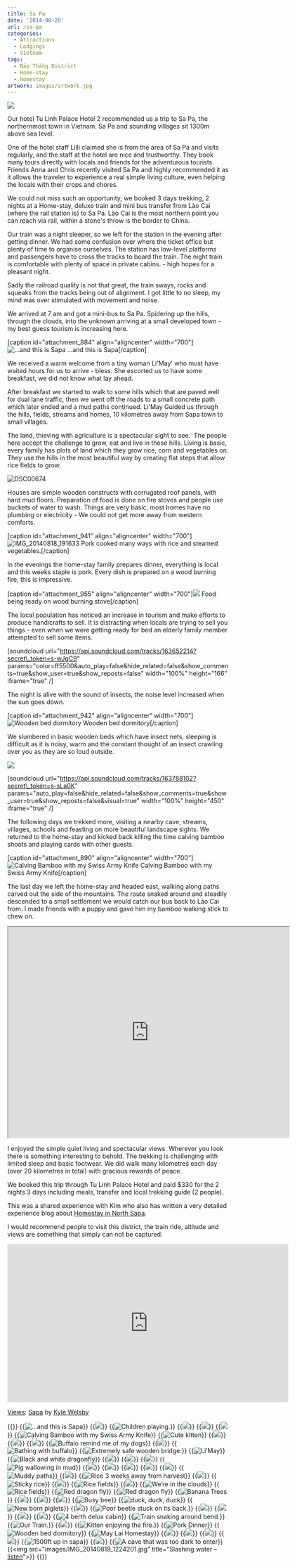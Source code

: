 ```yaml
---
title: Sa Pa
date: '2014-08-20'
url: /sa-pa
categories:
  - Attractions
  - Lodgings
  - Vietnam
tags:
  - Bảo Thắng District
  - Home-stay
  - Homestay
artwork: images/artwork.jpg
---
```


![](images/IMG_20140818_111210-1024x583.jpg)

Our hotel Tu Linh Palace Hotel 2 recommended us a trip to Sa Pa, the northernmost town in Vietnam. Sa Pa and sounding villages sit 1300m above sea level.

One of the hotel staff Lilli claimed she is from the area of Sa Pa and visits regularly, and the staff at the hotel are nice and trustworthy. They book many tours directly with locals and friends for the adventurous tourists. Friends Anna and Chris recently visited Sa Pa and highly recommended it as it allows the traveler to experience a real simple living culture, even helping the locals with their crops and chores.

We could not miss such an opportunity, we booked 3 days trekking, 2 nights at a Home-stay, deluxe train and mini bus transfer from Lào Cai (where the rail station is) to Sa Pa. Lào Cai is the most northern point you can reach via rail, within a stone's throw is the border to China.

Our train was a night sleeper, so we left for the station in the evening after getting dinner. We had some confusion over where the ticket office but plenty of time to organise ourselves. The station has low-level platforms and passengers have to cross the tracks to board the train. The night train is comfortable with plenty of space in private cabins. - high hopes for a pleasant night.

Sadly the railroad quality is not that great, the train sways, rocks and squeaks from the tracks being out of alignment. I got little to no sleep, my mind was over stimulated with movement and noise.

We arrived at 7 am and got a mini-bus to Sa Pa. Spidering up the hills, through the clouds, into the unknown arriving at a small developed town - my best guess tourism is increasing here.

\[caption id="attachment\_884" align="aligncenter" width="700"\]![...and this is Sapa](images/DSC006601-1024x575.jpg) ...and this is Sapa\[/caption\]

We received a warm welcome from a tiny woman Li'May' who must have waited hours for us to arrive - bless. She escorted us to have some breakfast, we did not know what lay ahead.

After breakfast we started to walk to some hills which that are paved well for dual lane traffic, then we went off the roads to a small concrete path which later ended and a mud paths continued. Li'May Guided us through the hills, fields, streams and homes, 10 kilometres away from Sapa town to small villages.

The land, thieving with agriculture is a spectacular sight to see.  The people here accept the challenge to grow, eat and live in these hills. Living is basic, every family has plots of land which they grow rice, corn and vegetables on. They use the hills in the most beautiful way by creating flat steps that allow rice fields to grow.

![DSC00674](images/DSC00674-1024x575.jpg)

Houses are simple wooden constructs with corrugated roof panels, with hard mud floors. Preparation of food is done on fire stoves and people use buckets of water to wash. Things are very basic, most homes have no plumbing or electricity - We could not get more away from western comforts.

\[caption id="attachment\_941" align="aligncenter" width="700"\]![IMG_20140818_191633](images/IMG_20140818_191633-1024x583.jpg) Pork cooked many ways with rice and steamed vegetables.\[/caption\]

In the evenings the home-stay family prepares dinner, everything is local and this weeks staple is pork. Every dish is prepared on a wood burning fire, this is impressive.

\[caption id="attachment\_955" align="aligncenter" width="700"\]![](images/DSC00700-1024x575.jpg) Food being ready on wood burning stove\[/caption\]

The local population has noticed an increase in tourism and make efforts to produce handicrafts to sell. It is distracting when locals are trying to sell you things - even when we were getting ready for bed an elderly family member attempted to sell some items.

\[soundcloud url="https://api.soundcloud.com/tracks/163652214?secret\_token=s-wJgC9" params="color=ff5500&auto\_play=false&hide\_related=false&show\_comments=true&show\_user=true&show\_reposts=false" width="100%" height="166" iframe="true" /\]

The night is alive with the sound of insects, the noise level increased when the sun goes down.

\[caption id="attachment\_942" align="aligncenter" width="700"\]![Wooden bed dormitory ](images/IMG_20140819_100020-1024x583.jpg) Wooden bed dormitory\[/caption\]

We slumbered in basic wooden beds which have insect nets, sleeping is difficult as it is noisy, warm and the constant thought of an insect crawling over you as they are so loud outside.

![](images/IMG_4477-1024x575.jpg)

\[soundcloud url="https://api.soundcloud.com/tracks/163788102?secret\_token=s-sLa0K" params="auto\_play=false&hide\_related=false&show\_comments=true&show\_user=true&show\_reposts=false&visual=true" width="100%" height="450" iframe="true" /\]

The following days we trekked more, visiting a nearby cave, streams, villages, schools and feasting on more beautiful landscape sights. We returned to the home-stay and kicked back killing the time calving bamboo shoots and playing cards with other guests.

\[caption id="attachment\_890" align="aligncenter" width="700"\]![Calving Bamboo with my Swiss Army Knife](images/DSC00705-1024x575.jpg) Calving Bamboo with my Swiss Army Knife\[/caption\]

The last day we left the home-stay and headed east, walking along paths carved out the side of the mountains. The route snaked around and steadily descended to a small settlement we would catch our bus back to Lào Cai from. I made friends with a puppy and gave him my bamboo walking stick to chew on.

<iframe src="https://mapsengine.google.com/map/embed?mid=zLbKrrWfAg5E.kvl_AIyXgTjc" width="640" height="480"></iframe>

I enjoyed the simple quiet living and spectacular views. Wherever you look there is something interesting to behold. The trekking is challenging with limited sleep and basic footwear. We did walk many kilometres each day (over 20 kilometres in total) with gracious rewards of peace.

We booked this trip through Tu Linh Palace Hotel and paid $330 for the 2 nights 3 days including meals, transfer and local trekking guide (2 people).

This was a shared experience with Kim who also has written a very detailed experience blog about [Homestay in North Sapa](http://travelsleeprepeat.me.uk/2014/08/homestay-in-north-sapa/).

I would recommend people to visit this district, the train ride, altitude and views are something that simply can not be captured.

<iframe src="https://maps.google.com/maps?layer=c&amp;panoid=LGpEbIETfKcAAAQfCXWqlA&amp;ie=UTF8&amp;source=embed&amp;output=svembed&amp;cbp=13%2C236.49935200926697%2C%2C0%2C1.715957084807286" width="640" height="360" frameborder="0" marginwidth="0" marginheight="0" scrolling="no"></iframe>

[Views](https://www.google.com/maps/views/): [Sapa](https://www.google.com/maps/views/view/103958417703949399427/gphoto/6053260651578030530) by [Kyle Welsby](https://www.google.com/maps/views/profile/103958417703949399427)


{{<gallery>}}
  {{<img src="images/DSC006601.jpg" title="&#8230;and this is Sapa">}}
  {{<img src="images/DSC00671.jpg">}}
  {{<img src="images/DSC00673.jpg" title="Children playing.">}}
  {{<img src="images/DSC00674.jpg">}}
  {{<img src="images/DSC00685.jpg">}}
  {{<img src="images/DSC00688.jpg">}}
  {{<img src="images/DSC00705.jpg" title="Calving Bamboo with my Swiss Army Knife">}}
  {{<img src="images/DSC00708.jpg" title="Cute kitten ">}}
  {{<img src="images/DSC00713.jpg">}}
  {{<img src="images/DSC00715.jpg">}}
  {{<img src="images/DSC00717.jpg">}}
  {{<img src="images/DSC00720.jpg" title="Buffalo remind me of my dogs">}}
  {{<img src="images/DSC00721.jpg">}}
  {{<img src="images/DSC00723.jpg" title="Bathing with buffalo">}}
  {{<img src="images/DSC00726.jpg" title="Extremely safe wooden bridge. " oriantation="portrait">}}
  {{<img src="images/DSC00730.jpg" title="Li&#8217;May">}}
  {{<img src="images/DSC00733.jpg" title="Black and white dragonfly">}}
  {{<img src="images/DSC00736.jpg">}}
  {{<img src="images/DSC00738.jpg">}}
  {{<img src="images/DSC00740.jpg">}}
  {{<img src="images/DSC00741.jpg" title="Pig wallowing in mud">}}
  {{<img src="images/DSC00744.jpg">}}
  {{<img src="images/DSC00752.jpg">}}
  {{<img src="images/DSC00768.jpg">}}
  {{<img src="images/DSC00778-EFFECTS.jpg" oriantation="portrait">}}
  {{<img src="images/DSC00780.jpg">}}
  {{<img src="images/IMG_4339.jpg" title="Muddy paths">}}
  {{<img src="images/IMG_4344.jpg">}}
  {{<img src="images/IMG_4345.jpg" title="Rice 3 weeks away from harvest">}}
  {{<img src="images/IMG_4346.jpg">}}
  {{<img src="images/IMG_4353.jpg" title="Sticky rice">}}
  {{<img src="images/IMG_4357.jpg">}}
  {{<img src="images/IMG_4362.jpg" title="Rice fields">}}
  {{<img src="images/IMG_4389.jpg" oriantation="portrait">}}
  {{<img src="images/IMG_4390-MOTION.gif" title="We&#8217;re in the clouds">}}
  {{<img src="images/IMG_4414.jpg" title="Rice fields">}}
  {{<img src="images/IMG_4415.jpg" title="Red dragon fly">}}
  {{<img src="images/IMG_4416.jpg" title="Red dragon fly">}}
  {{<img src="images/IMG_4417.jpg" title="Banana Trees">}}
  {{<img src="images/IMG_4426.jpg">}}
  {{<img src="images/IMG_4427-MOTION.gif" oriantation="portrait">}}
  {{<img src="images/IMG_4441-EFFECTS.jpg">}}
  {{<img src="images/IMG_4457-MOTION.gif" title="Busy bee">}}
  {{<img src="images/IMG_4482.jpg" title="duck, duck, duck">}}
  {{<img src="images/IMG_4483.jpg" title="New born piglets">}}
  {{<img src="images/IMG_4485.jpg">}}
  {{<img src="images/IMG_4495.jpg" title="Poor beetle stuck on its back.">}}
  {{<img src="images/IMG_4497.jpg">}}
  {{<img src="images/IMG_4514.jpg">}}
  {{<img src="images/IMG_4524.jpg">}}
  {{<img src="images/IMG_4537.jpg">}}
  {{<img src="images/IMG_4550.jpg" title="4 berth delux cabin">}}
  {{<img src="images/IMG_4555.jpg" title="Train snaking around bend.">}}
  {{<img src="images/IMG_20140817_194816.jpg" title="Our Train.">}}
  {{<img src="images/IMG_20140818_1112101.jpg">}}
  {{<img src="images/IMG_20140818_190238.jpg" title="Kitten enjoying the fire. ">}}
  {{<img src="images/IMG_20140818_191633.jpg" title="Pork Dinner">}}
  {{<img src="images/IMG_20140819_100020.jpg" title="Wooden bed dormitory ">}}
  {{<img src="images/IMG_20140819_103323.jpg" title="May Lai Homestay " oriantation="portrait">}}
  {{<img src="images/IMG_20140820_114154.jpg">}}
  {{<img src="images/PANO_20140818_100946.jpg">}}
  {{<img src="images/PANO_20140818_104149.jpg">}}
  {{<img src="images/PANO_20140818_110932.jpg">}}
  {{<img src="images/PANO_20140819_112242.jpg" title="1500ft up in sapa">}}
  {{<img src="images/PANO_20140820_110237.jpg">}}
  {{<img src="images/IMG_4477.jpg" title="A cave that was too dark to enter">}}
  {{<img src="images/IMG_20140819_1224201.jpg" title="Slashing water &#8211; <a href="https://soundcloud.com/mekyle/water/s-sLa0K">listen</a>">}}
{{</gallery>}}
